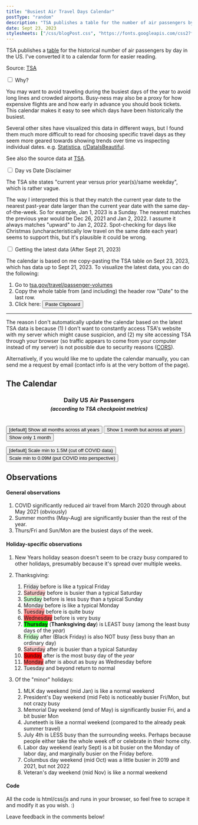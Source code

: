 ```yaml
---
title: "Busiest Air Travel Days Calendar"
postType: "random"
description: "TSA publishes a table for the number of air passengers by day in the US. I've converted it to a calendar form for easier reading."
date: Sept 23, 2023
stylesheets: ["/css/blogPost.css", "https://fonts.googleapis.com/css2?family=Material+Symbols+Rounded:opsz,wght,FILL,GRAD@20..48,100..700,0..1,-50..200"]
---
```


TSA publishes a [table](https://www.tsa.gov/travel/passenger-volumes) for the historical number of air passengers by day in the US. I've converted it to a calendar form for easier reading.

Source: [TSA](https://www.tsa.gov/travel/passenger-volumes)

<div class="wrap-collapsible">
  <input id="why" class="toggle" type="checkbox"> <!-- delete "checked" to default to unchecked -->
  <label for="why" class="lbl-toggle h2">Why?</label>
  <div class="collapsible-content">
    <div class="content-inner" markdown=1>

You may want to avoid traveling during the busiest days of the year to avoid long lines and crowded airports.
Busy-ness may also be a proxy for how expensive flights are and how early in advance you should book tickets.
This calendar makes it easy to see which days have been historically the busiest.

Several other sites have visualized this data in different ways, but I found them much more difficult to read for choosing specific travel days as they seem more geared towards showing trends over time vs inspecting individual dates.  e.g. [Statistica](https://www.statista.com/statistics/1107016/coronavirus-tsa-checkpoint-travel-numbers-us-airports/), [r/DataIsBeautiful](https://www.reddit.com/r/dataisbeautiful/comments/r32pij/tsa_checkpoint_travel_numbers_current_year_versus/).

See also the source data at [TSA](https://www.tsa.gov/travel/passenger-volumes).

</div>
  </div>
</div>

<div class="wrap-collapsible">
  <input id="day-vs-date" class="toggle" type="checkbox"> <!-- delete "checked" to default to unchecked -->
  <label for="day-vs-date" class="lbl-toggle h2">Day vs Date Disclaimer</label>
  <div class="collapsible-content">
    <div class="content-inner" markdown=1>

The TSA site states "current year versus prior year(s)/same weekday", which is rather vague.

The way I interpreted this is that they match the current year date to the nearest past-year date larger than the current year date with the same day-of-the-week.  So for example, Jan 1, 2023 is a Sunday.  The nearest matches the previous year would be Dec 26, 2021 and Jan 2, 2022.  I assume it always matches "upward" to Jan 2, 2022.  Spot-checking for days like Christmas (uncharacteristically low travel on the same date each year) seems to support this, but it's plausible it could be wrong.

</div>
  </div>
</div>

<div class="wrap-collapsible">
  <input id="latest-data" class="toggle" type="checkbox"> <!-- delete "checked" to default to unchecked -->
  <label for="latest-data" class="lbl-toggle h3">Getting the latest data (After Sept 21, 2023)</label>
  <div class="collapsible-content">
    <div class="content-inner" markdown=1>

The calendar is based on me copy-pasting the TSA table on Sept 23, 2023, which has data up to Sept 21, 2023.
To visualize the latest data, you can do the following:

1. Go to [tsa.gov/travel/passenger-volumes](https://www.tsa.gov/travel/passenger-volumes)
2. Copy the whole table from (and including) the header row "Date" to the last row.
3. Click here: <button id="parseClipboard">Paste Clipboard</button>

---

The reason I don't automatically update the calendar based on the latest TSA data is because (1) I don't want to constantly access TSA's website with my server which might cause suspicion, and (2) my site accessing TSA through your browser (so traffic appears to come from your computer instead of my server) is not possible due to security reasons ([CORS](https://developer.mozilla.org/en-US/docs/Web/HTTP/CORS)).

Alternatively, if you would like me to update the calendar manually, you can send me a request by email (contact info is at the very bottom of the page).

</div>
  </div>
</div>

## The Calendar

<script type="module" src="traffic.js"></script>

<h3 style="text-align:center; margin-bottom: 0;">Daily US Air Passengers</h3>
<h5 style="text-align:center; margin-top: 5px;">(according to TSA checkpoint metrics)</h5>
<div id="shadowHost" style="margin: auto; width: 100%; overflow-x: auto;"></div>

<button id="all-all" onclick="showAll()">[default] Show all months across all years</button>
<button id="all-years" onclick="show1monthAllYears()">Show 1 month but across all years</button>
<button id="only-one" onclick="show1month1year()">Show only 1 month</button>

<button onclick="artificial_min = 1500000;update_calendar();">[default] Scale min to 1.5M (cut off COVID data)</button>
<button onclick="artificial_min = 0;update_calendar();">Scale min to 0.09M (put COVID into perspective)</button>

## Observations
#### General observations
1. COVID significantly reduced air travel from March 2020 through about May 2021 (obviously)
2. Summer months (May-Aug) are significantly busier than the rest of the year.
3. Thurs/Fri and Sun/Mon are the busiest days of the week.

#### Holiday-specific observations
<style>
  .most-busy { background-color: #ff0000; }
  .very-busy { background-color: #ff5555; }
  .busy { background-color: #ff9999; }
  .more-busy { background-color: #ffcccc; }
  .normal { background-color: #eeeeee; }
  .less-busy { background-color: #ccffcc; }
  .least-busy { background-color: #00ff00; }
</style>
1. New Years holiday season doesn't seem to be crazy busy compared to other holidays, presumably because it's spread over multiple weeks.
2. Thanksgiving:
   1.  <span class="normal">Friday</span> before is like a typical Friday
   2.  <span class="more-busy">Saturday</span> before is busier than a typical Saturday
   3.  <span class="less-busy">Sunday</span> before is less busy than a typical Sunday
   4.  <span class="normal">Monday</span> before is like a typical Monday
   5.  <span class="busy">Tuesday</span> before is quite busy
   6.  <span class="very-busy">Wednesday</span> before is very busy
   7.  <span class="least-busy">**Thursday**</span> (**Thanksgiving day**) is LEAST busy (among the least busy days of the *year*)
   8.  <span class="less-busy">Friday</span> after (Black Friday) is also NOT busy (less busy than an ordinary day)
   9.  <span class="more-busy">Saturday</span> after is busier than a typical Saturday
   10. <span class="most-busy">Sunday</span> after is the most busy day of the *year*
   11. <span class="very-busy">Monday</span> after is about as busy as Wednesday before
   12. <span class="normal">Tuesday</span> and beyond return to normal

3. Of the "minor" holidays:
   1. MLK day weekend (mid Jan) is like a normal weekend
   2. President's Day weekend (mid Feb) is noticeably busier Fri/Mon, but not crazy busy
   3. Memorial Day weekend (end of May) is significantly busier Fri, and a bit busier Mon
   4. Juneteeth is like a normal weekend (compared to the already peak summer travel)
   5. July 4th is LESS busy than the surrounding weeks.  Perhaps because people either take the whole week off or celebrate in their home city.
   6. Labor day weekend (early Sept) is a bit busier on the Monday of labor day, and marginally busier on the Friday before.
   7. Columbus day weekend (mid Oct) was a little busier in 2019 and 2021, but not 2022
   8. Veteran's day weekend (mid Nov) is like a normal weekend

#### Code
All the code is html/css/js and runs in your browser, so feel free to scrape it and modify it as you wish. :)

Leave feedback in the comments below!

<template id="shadowTemplate">
  <link rel="stylesheet" href="https://fonts.googleapis.com/css2?family=Material+Symbols+Rounded:opsz,wght,FILL,GRAD@20..48,100..700,0..1,-50..200">
  <link rel="stylesheet" href="calendar.css">
  <link rel="stylesheet" href="mega-calendar.css">
  <link rel="stylesheet" href="traffic.css">
  <script type="module" src="mega_calendar.js"></script>
  <script type="module" src="calendar.js"></script>

  <div class="colorbar-container" style="padding: 0 0 20px 0px;">
  <p style="margin: auto; width: fit-content;">Number of passengers (M=millions)</p>
  <div style="position:relative;"><div class="colorbar"></div></div>
  </div>

  <div class="mega-calendar-container" id="mega-calendars-container">
    <div class="monthnames">
      <div style="height: 110px;"></div>
      <div class="monthname">January</div>
      <div class="monthname">February</div>
      <div class="monthname">March</div>
      <div class="monthname">April</div>
      <div class="monthname">May</div>
      <div class="monthname">June</div>
      <div class="monthname">July</div>
      <div class="monthname">August</div>
      <div class="monthname">September</div>
      <div class="monthname">October</div>
      <div class="monthname">November</div>
      <div class="monthname">December</div>
    </div>

    <div class="wrapper" id="allMonthsAllYears">
      <div class="mega-calendar">
        <header>
          <p class="current-date"></p>
        </header>
        <ul class="weeks">
          <li>Sun</li>
          <li>Mon</li>
          <li>Tue</li>
          <li>Wed</li>
          <li>Thu</li>
          <li>Fri</li>
          <li>Sat</li>
        </ul>
        <ul class="days"></ul>
      </div>
    </div>
  </div>
  <div class="mega-calendar-container-below"></div>

  <div class="calendar-container" id="calendars-container">

  <div class="wrapper calendar-month">
    <header>
      <p class="current-date"></p>
      <div class="icons">
        <span id="today" class="material-symbols-rounded">Today</span>
        <span id="prev" class="material-symbols-rounded">chevron_left</span>
        <span id="next" class="material-symbols-rounded">chevron_right</span>
      </div>
    </header>
    <div class="calendar">
      <ul class="weeks">
        <li>Sun</li>
        <li>Mon</li>
        <li>Tue</li>
        <li>Wed</li>
        <li>Thu</li>
        <li>Fri</li>
        <li>Sat</li>
      </ul>
      <ul class="days"></ul>
    </div>
  </div>

  <div class="wrapper calendar-month">
    <header>
      <p class="current-date"></p>
      <div class="icons">
        <span id="today" class="material-symbols-rounded">Today</span>
        <span id="prev" class="material-symbols-rounded">chevron_left</span>
        <span id="next" class="material-symbols-rounded">chevron_right</span>
      </div>
    </header>
    <div class="calendar">
      <ul class="weeks">
        <li>Sun</li>
        <li>Mon</li>
        <li>Tue</li>
        <li>Wed</li>
        <li>Thu</li>
        <li>Fri</li>
        <li>Sat</li>
      </ul>
      <ul class="days"></ul>
    </div>
  </div>

  <div class="wrapper calendar-month">
    <header>
      <p class="current-date"></p>
      <div class="icons">
        <span id="today" class="material-symbols-rounded">Today</span>
        <span id="prev" class="material-symbols-rounded">chevron_left</span>
        <span id="next" class="material-symbols-rounded">chevron_right</span>
      </div>
    </header>
    <div class="calendar">
      <ul class="weeks">
        <li>Sun</li>
        <li>Mon</li>
        <li>Tue</li>
        <li>Wed</li>
        <li>Thu</li>
        <li>Fri</li>
        <li>Sat</li>
      </ul>
      <ul class="days"></ul>
    </div>
  </div>

  <div class="wrapper calendar-month">
    <header>
      <p class="current-date"></p>
      <div class="icons">
        <span id="today" class="material-symbols-rounded">Today</span>
        <span id="prev" class="material-symbols-rounded">chevron_left</span>
        <span id="next" class="material-symbols-rounded">chevron_right</span>
      </div>
    </header>
    <div class="calendar">
      <ul class="weeks">
        <li>Sun</li>
        <li>Mon</li>
        <li>Tue</li>
        <li>Wed</li>
        <li>Thu</li>
        <li>Fri</li>
        <li>Sat</li>
      </ul>
      <ul class="days"></ul>
    </div>
  </div>

  <div class="wrapper calendar-month">
    <header>
      <p class="current-date"></p>
      <div class="icons">
        <span id="today" class="material-symbols-rounded">Today</span>
        <span id="prev" class="material-symbols-rounded">chevron_left</span>
        <span id="next" class="material-symbols-rounded">chevron_right</span>
      </div>
    </header>
    <div class="calendar">
      <ul class="weeks">
        <li>Sun</li>
        <li>Mon</li>
        <li>Tue</li>
        <li>Wed</li>
        <li>Thu</li>
        <li>Fri</li>
        <li>Sat</li>
      </ul>
      <ul class="days"></ul>
    </div>
  </div>

  </div>
  <div class="calendar-container-below"></div>
</template>

<script>
  // document.addEventListener('DOMContentLoaded', () => {
  //   const host = document.getElementById('shadowHost');
  //   const shadowRoot = host.attachShadow({ mode: 'open' });

  //   const template = document.getElementById('shadowTemplate').content.cloneNode(true);
  //   shadowRoot.appendChild(template);
  // });
</script>
